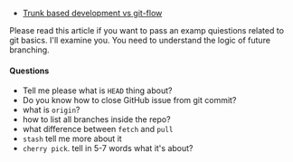 
- [Trunk based development vs git-flow](https://codeburst.io/trunk-based-development-vs-git-flow-a0212a6cae64)




Please read this article if you want to pass an examp quiestions related to git basics. I'll examine you.
You need to understand the logic of future branching.


#### Questions
- Tell me please what is `HEAD` thing about?
- Do you know how to close GitHub issue from git commit?
- what is `origin`?
- how to list all branches inside the repo?
- what difference between `fetch` and `pull`
- `stash` tell me more about it
- `cherry pick`. tell in 5-7 words what it's about?
